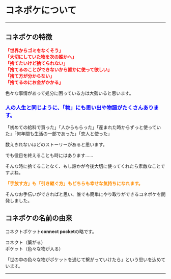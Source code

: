 # コネポケについて
<hr>

## <b>コネポケの特徴</b>

<font color="#ff0000"><b>
「世界からゴミをなくそう」<br>
「大切にしていた物を次の誰かへ」<br>
「捨てたいけど捨てられない」<br>
「捨てるのことができないから誰かに使って欲しい」<br>
「捨て方が分からない」<br>
「捨てるのにお金がかかる」</b></font> <br>

色々な事情があって処分に困っている方は大勢いると思います。

<font color="#0000ff"><h3>人の人生と同じように、「物」にも思い出や物語がたくさんあります。</h3></font>

「初めての給料で買った」「人からもらった」「産まれた時からずっと使っていた」「何年間も生活の一部であった」「恋人と使った」

数えきれないほどのストーリーがあると思います。

でも役目を終えることも時にはあります......

そんな時に捨てることなく、もし誰かが今後大切に使ってくれたら素敵なことですよね。

<font color="#ff8c00"><b>「手放す方」も「引き継ぐ方」もどちらも幸せな気持ちになれます。</b></font>

そんなお手伝いができればと思い、誰でも簡単にやり取りができるコネポケを開発しました。<br>

## <b>コネポケの名前の由来</b>

コネクトポケット<b>connect pocket</b>の略です。

コネクト（繋がる）<br>
ポケット（色々な物が入る）

「世の中の色々な物がポケットを通じて繋がっていけたら」という思いを込めています。
<hr>